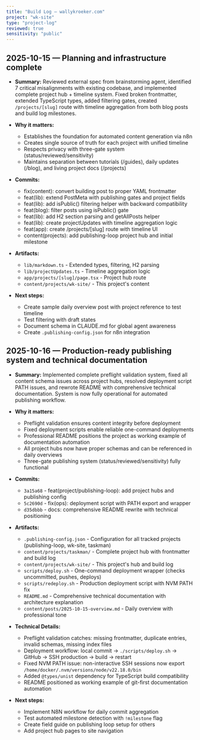 ```yaml
---
title: "Build Log – wallykroeker.com"
project: "wk-site"
type: "project-log"
reviewed: true
sensitivity: "public"
---
```


## 2025-10-15 — Planning and infrastructure complete

- **Summary:** Reviewed external spec from brainstorming agent, identified 7 critical misalignments with existing codebase, and implemented complete project hub + timeline system. Fixed broken frontmatter, extended TypeScript types, added filtering gates, created `/projects/[slug]` route with timeline aggregation from both blog posts and build log milestones.

- **Why it matters:**
  - Establishes the foundation for automated content generation via n8n
  - Creates single source of truth for each project with unified timeline
  - Respects privacy with three-gate system (status/reviewed/sensitivity)
  - Maintains separation between tutorials (/guides), daily updates (/blog), and living project docs (/projects)

- **Commits:**
  - fix(content): convert building post to proper YAML frontmatter
  - feat(lib): extend PostMeta with publishing gates and project fields
  - feat(lib): add isPublic() filtering helper with backward compatibility
  - feat(blog): filter posts using isPublic() gate
  - feat(lib): add H2 section parsing and getAllPosts helper
  - feat(lib): create projectUpdates with timeline aggregation logic
  - feat(app): create /projects/[slug] route with timeline UI
  - content(projects): add publishing-loop project hub and initial milestone

- **Artifacts:**
  - `lib/markdown.ts` - Extended types, filtering, H2 parsing
  - `lib/projectUpdates.ts` - Timeline aggregation logic
  - `app/projects/[slug]/page.tsx` - Project hub route
  - `content/projects/wk-site/` - This project's content

- **Next steps:**
  - Create sample daily overview post with project reference to test timeline
  - Test filtering with draft states
  - Document schema in CLAUDE.md for global agent awareness
  - Create `.publishing-config.json` for n8n integration

## 2025-10-16 — Production-ready publishing system and technical documentation

- **Summary:** Implemented complete preflight validation system, fixed all content schema issues across project hubs, resolved deployment script PATH issues, and rewrote README with comprehensive technical documentation. System is now fully operational for automated publishing workflow.

- **Why it matters:**
  - Preflight validation ensures content integrity before deployment
  - Fixed deployment scripts enable reliable one-command deployments
  - Professional README positions the project as working example of documentation automation
  - All project hubs now have proper schemas and can be referenced in daily overviews
  - Three-gate publishing system (status/reviewed/sensitivity) fully functional

- **Commits:**
  - `3a15a68` - feat(project/publishing-loop): add project hubs and publishing config
  - `5c2690d` - fix(ops): deployment script with PATH export and wrapper
  - `d35dbbb` - docs: comprehensive README rewrite with technical positioning

- **Artifacts:**
  - `.publishing-config.json` - Configuration for all tracked projects (publishing-loop, wk-site, taskman)
  - `content/projects/taskman/` - Complete project hub with frontmatter and build log
  - `content/projects/wk-site/` - This project's hub and build log
  - `scripts/deploy.sh` - One-command deployment wrapper (checks uncommitted, pushes, deploys)
  - `scripts/redeploy.sh` - Production deployment script with NVM PATH fix
  - `README.md` - Comprehensive technical documentation with architecture explanation
  - `content/posts/2025-10-15-overview.md` - Daily overview with professional tone

- **Technical Details:**
  - Preflight validation catches: missing frontmatter, duplicate entries, invalid schemas, missing index files
  - Deployment workflow: local commit → `./scripts/deploy.sh` → GitHub → SSH production → build → restart
  - Fixed NVM PATH issue: non-interactive SSH sessions now export `/home/docker/.nvm/versions/node/v22.18.0/bin`
  - Added `@types/unist` dependency for TypeScript build compatibility
  - README positioned as working example of git-first documentation automation

- **Next steps:**
  - Implement N8N workflow for daily commit aggregation
  - Test automated milestone detection with `!milestone` flag
  - Create field guide on publishing loop setup for others
  - Add project hub pages to site navigation
